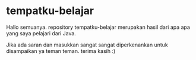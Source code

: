 # tempatku-belajar

Hallo semuanya. repository tempatku-belajar merupakan hasil dari apa apa yang saya pelajari dari Java.

Jika ada saran dan masukkan sangat sangat diperkenankan untuk disampaikan ya teman teman. terima kasih :)